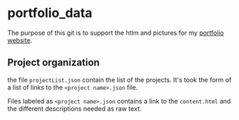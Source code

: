 # portfolio_data

The purpose of this git is to support the htlm and pictures for my [portfolio website]().

## Project organization
the file `projectList.json` contain the list of the projects. It's took the form of a list of links to the `<project name>.json` file.

Files labeled as `<project name>.json` contains a link to the `content.html` and the different descriptions needed as raw text.
